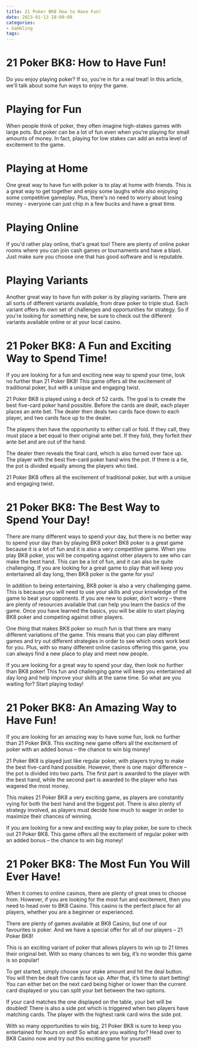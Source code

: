 ```yaml
---
title: 21 Poker BK8 How to Have Fun!
date: 2023-01-13 18:09:09
categories:
- Gambling
tags:
---
```



# 21 Poker BK8: How to Have Fun!

Do you enjoy playing poker? If so, you're in for a real treat! In this article, we'll talk about some fun ways to enjoy the game.

# Playing for Fun

When people think of poker, they often imagine high-stakes games with large pots. But poker can be a lot of fun even when you're playing for small amounts of money. In fact, playing for low stakes can add an extra level of excitement to the game.

# Playing at Home

One great way to have fun with poker is to play at home with friends. This is a great way to get together and enjoy some laughs while also enjoying some competitive gameplay. Plus, there's no need to worry about losing money - everyone can just chip in a few bucks and have a great time.

# Playing Online

If you'd rather play online, that's great too! There are plenty of online poker rooms where you can join cash games or tournaments and have a blast. Just make sure you choose one that has good software and is reputable.

# Playing Variants

Another great way to have fun with poker is by playing variants. There are all sorts of different variants available, from draw poker to triple stud. Each variant offers its own set of challenges and opportunities for strategy. So if you're looking for something new, be sure to check out the different variants available online or at your local casino.

#  21 Poker BK8: A Fun and Exciting Way to Spend Time!

If you are looking for a fun and exciting new way to spend your time, look no further than 21 Poker BK8! This game offers all the excitement of traditional poker, but with a unique and engaging twist.

21 Poker BK8 is played using a deck of 52 cards. The goal is to create the best five-card poker hand possible. Before the cards are dealt, each player places an ante bet. The dealer then deals two cards face down to each player, and two cards face up to the dealer.

The players then have the opportunity to either call or fold. If they call, they must place a bet equal to their original ante bet. If they fold, they forfeit their ante bet and are out of the hand.

The dealer then reveals the final card, which is also turned over face up. The player with the best five-card poker hand wins the pot. If there is a tie, the pot is divided equally among the players who tied.

21 Poker BK8 offers all the excitement of traditional poker, but with a unique and engaging twist.

#  21 Poker BK8: The Best Way to Spend Your Day!

There are many different ways to spend your day, but there is no better way to spend your day than by playing BK8 poker! BK8 poker is a great game because it is a lot of fun and it is also a very competitive game. When you play BK8 poker, you will be competing against other players to see who can make the best hand. This can be a lot of fun, and it can also be quite challenging. If you are looking for a great game to play that will keep you entertained all day long, then BK8 poker is the game for you!

In addition to being entertaining, BK8 poker is also a very challenging game. This is because you will need to use your skills and your knowledge of the game to beat your opponents. If you are new to poker, don’t worry – there are plenty of resources available that can help you learn the basics of the game. Once you have learned the basics, you will be able to start playing BK8 poker and competing against other players.

One thing that makes BK8 poker so much fun is that there are many different variations of the game. This means that you can play different games and try out different strategies in order to see which ones work best for you. Plus, with so many different online casinos offering this game, you can always find a new place to play and meet new people.

If you are looking for a great way to spend your day, then look no further than BK8 poker! This fun and challenging game will keep you entertained all day long and help improve your skills at the same time. So what are you waiting for? Start playing today!

#  21 Poker BK8: An Amazing Way to Have Fun!

If you are looking for an amazing way to have some fun, look no further than 21 Poker BK8. This exciting new game offers all the excitement of poker with an added bonus – the chance to win big money!

21 Poker BK8 is played just like regular poker, with players trying to make the best five-card hand possible. However, there is one major difference – the pot is divided into two parts. The first part is awarded to the player with the best hand, while the second part is awarded to the player who has wagered the most money.

This makes 21 Poker BK8 a very exciting game, as players are constantly vying for both the best hand and the biggest pot. There is also plenty of strategy involved, as players must decide how much to wager in order to maximize their chances of winning.

If you are looking for a new and exciting way to play poker, be sure to check out 21 Poker BK8. This game offers all the excitement of regular poker with an added bonus – the chance to win big money!

#  21 Poker BK8: The Most Fun You Will Ever Have!

When it comes to online casinos, there are plenty of great ones to choose from. However, if you are looking for the most fun and excitement, then you need to head over to BK8 Casino. This casino is the perfect place for all players, whether you are a beginner or experienced.

There are plenty of games available at BK8 Casino, but one of our favourites is poker. And we have a special offer for all of our players – 21 Poker BK8!

This is an exciting variant of poker that allows players to win up to 21 times their original bet. With so many chances to win big, it’s no wonder this game is so popular!

To get started, simply choose your stake amount and hit the deal button. You will then be dealt five cards face up. After that, it’s time to start betting! You can either bet on the next card being higher or lower than the current card displayed or you can split your bet between the two options.

If your card matches the one displayed on the table, your bet will be doubled! There is also a side pot which is triggered when two players have matching cards. The player with the highest rank card wins the side pot.

With so many opportunities to win big, 21 Poker BK8 is sure to keep you entertained for hours on end! So what are you waiting for? Head over to BK8 Casino now and try out this exciting game for yourself!